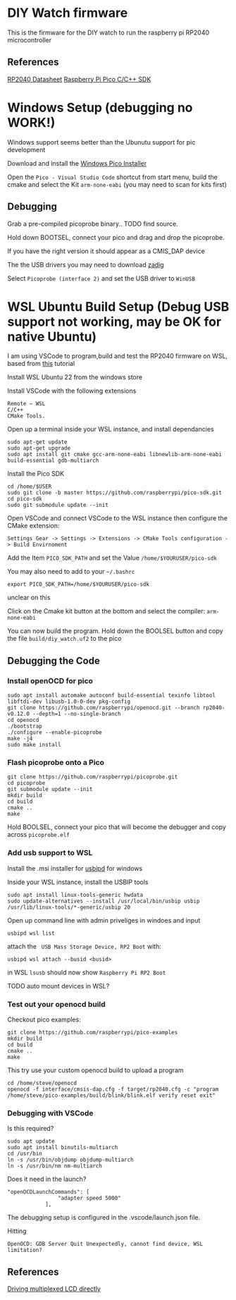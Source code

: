 # DIY Watch firmware

This is the firmware for the DIY watch to run the raspberry pi RP2040 microcontroller

## References

[RP2040 Datasheet](https://datasheets.raspberrypi.com/rp2040/rp2040-datasheet.pdf)
[Raspberry Pi Pico C/C++ SDK](https://datasheets.raspberrypi.com/pico/raspberry-pi-pico-c-sdk.pdf)


# Windows Setup (debugging no WORK!)

Windows support seems better than the Ubunutu support for pic development

Download and install the [Windows Pico Installer](https://www.raspberrypi.com/news/raspberry-pi-pico-windows-installer/)

Open the `Pico - Visual Studio Code` shortcut from start menu, build the cmake and select the Kit `arm-none-eabi` (you may need to scan for kits first)

## Debugging

Grab a pre-compiled picoprobe binary.. TODO find source.

Hold down BOOTSEL, connect your pico and drag and drop the picoprobe.

If you have the right version it should appear as a CMIS_DAP device

The the USB drivers you may need to download [zadig](https://zadig.akeo.ie/)

Select `Picoprobe (interface 2)` and set the USB driver to `WinUSB`
 
# WSL Ubuntu Build Setup (Debug USB support not working, may be OK for native Ubuntu)

I am using VSCode to program,build and test the RP2040 firmware on WSL, based from [this](https://paulbupejr.com/raspberry-pi-pico-windows-development/) tutorial

Install WSL Ubuntu 22 from the windows store

Install VSCode with the following extensions
```
Remote – WSL
C/C++
CMake Tools. 
```

Open up a terminal inside your WSL instance, and install dependancies
```
sudo apt-get update
sudo apt-get upgrade
sudo apt install git cmake gcc-arm-none-eabi libnewlib-arm-none-eabi build-essential gdb-multiarch
```

Install the Pico SDK

```
cd /home/$USER
sudo git clone -b master https://github.com/raspberrypi/pico-sdk.git
cd pico-sdk
sudo git submodule update --init
```

Open VSCode and connect VSCode to the WSL instance then configure the CMake extension:
```
Settings Gear -> Settings -> Extensions -> CMake Tools configuration -> Build Envirnoment
```
Add the Item `PICO_SDK_PATH` and set the Value `/home/$YOURUSER/pico-sdk`

You may also need to add to your `~/.bashrc`
```
export PICO_SDK_PATH=/home/$YOURUSER/pico-sdk
```
unclear on this

Click on the Cmake kit button at the bottom and select the compiler: `arm-none-eabi`

You can now build the program. Hold down the BOOLSEL button and copy the file `build/diy_watch.uf2` to the pico

## Debugging the Code

### Install openOCD for pico

```
sudo apt install automake autoconf build-essential texinfo libtool libftdi-dev libusb-1.0-0-dev pkg-config
git clone https://github.com/raspberrypi/openocd.git --branch rp2040-v0.12.0 --depth=1 --no-single-branch
cd openocd
./bootstrap
./configure --enable-picoprobe
make -j4
sudo make install
```

### Flash picoprobe onto a Pico

```
git clone https://github.com/raspberrypi/picoprobe.git
cd picoprobe
git submodule update --init
mkdir build
cd build
cmake ..
make
```

Hold BOOLSEL, connect your pico that will become the debugger and copy across `picoprobe.elf`

### Add usb support to WSL

Install the .msi installer for [usbipd](https://github.com/dorssel/usbipd-win/releases) for windows 

Inside your WSL instance, install the USBIP tools
```
sudo apt install linux-tools-generic hwdata
sudo update-alternatives --install /usr/local/bin/usbip usbip /usr/lib/linux-tools/*-generic/usbip 20
```

Open up command line with admin priveliges in windoes and input
```
usbipd wsl list
```
attach the ` USB Mass Storage Device, RP2 Boot` with:
```
usbipd wsl attach --busid <busid>
```
in WSL `lsusb` should now show `Raspberry Pi RP2 Boot`

TODO auto mount devices in WSL?

### Test out your openocd build

Checkout pico examples:
```
git clone https://github.com/raspberrypi/pico-examples
mkdir build
cd build
cmake ..
make
```
This try use your custom openocd build to upload a program
```
cd /home/steve/openocd
openocd -f interface/cmsis-dap.cfg -f target/rp2040.cfg -c "program /home/steve/pico-examples/build/blink/blink.elf verify reset exit"
```

### Debugging with VSCode

Is this required?
```
sudo apt update
sudo apt install binutils-multiarch
cd /usr/bin
ln -s /usr/bin/objdump objdump-multiarch
ln -s /usr/bin/nm nm-multiarch 
```

Does it need in the launch?
```
"openOCDLaunchCommands": [
                "adapter speed 5000"
            ],
```

The debugging setup is configured in the .vscode/launch.json file.

Hitting
```
OpenOCD: GDB Server Quit Unexpectedly, cannot find device, WSL limitation?
```

## References

[Driving multiplexed LCD directly](https://ww1.microchip.com/downloads/en/Appnotes/doc8103.pdf)
